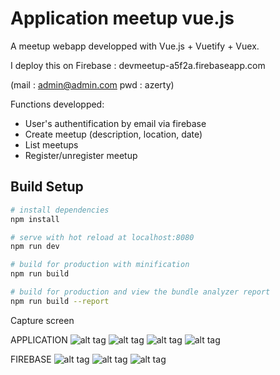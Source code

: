 # Application meetup vue.js 

A meetup webapp developped with Vue.js + Vuetify + Vuex.

I deploy this on Firebase : devmeetup-a5f2a.firebaseapp.com 

(mail : admin@admin.com  pwd : azerty)


Functions developped:
- User's authentification by email via firebase
- Create meetup (description, location, date)
- List meetups
- Register/unregister meetup


## Build Setup

``` bash
# install dependencies
npm install

# serve with hot reload at localhost:8080
npm run dev

# build for production with minification
npm run build

# build for production and view the bundle analyzer report
npm run build --report
```


Capture screen

APPLICATION
![alt tag](https://user-images.githubusercontent.com/43437042/56362983-6cad0d00-61eb-11e9-8bb7-2af03ec4485c.JPG)
![alt tag](https://user-images.githubusercontent.com/43437042/56363077-ac73f480-61eb-11e9-8be3-e225966255e6.JPG)
![alt tag](https://user-images.githubusercontent.com/43437042/56363078-ac73f480-61eb-11e9-816a-5bfc2ca2591a.JPG)
![alt tag](https://user-images.githubusercontent.com/43437042/56363079-ad0c8b00-61eb-11e9-9d70-7850f8b67c5c.JPG)

FIREBASE
![alt tag](https://user-images.githubusercontent.com/43437042/56363080-ad0c8b00-61eb-11e9-8bab-f39223986415.JPG)
![alt tag](https://user-images.githubusercontent.com/43437042/56363083-ad0c8b00-61eb-11e9-82b5-81dcc9415b08.JPG)
![alt tag](https://user-images.githubusercontent.com/43437042/56363084-ada52180-61eb-11e9-950a-4a3a4d2f9777.JPG)
